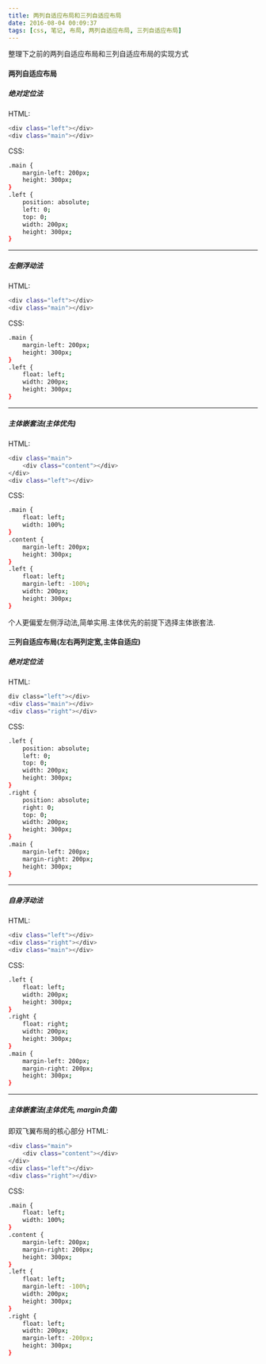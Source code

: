 ```yaml
---
title: 两列自适应布局和三列自适应布局  
date: 2016-08-04 00:09:37
tags: [css, 笔记, 布局, 两列自适应布局, 三列自适应布局]
---
```

整理下之前的两列自适应布局和三列自适应布局的实现方式
#### 两列自适应布局
##### 绝对定位法
HTML:
``` bash
<div class="left"></div>
<div class="main"></div>
```
CSS:
``` bash
.main {
    margin-left: 200px;
    height: 300px;
}
.left {
    position: absolute;
    left: 0;
    top: 0;
    width: 200px;
    height: 300px;
}
```
*****
##### 左侧浮动法
HTML:
``` bash
<div class="left"></div>
<div class="main"></div>
```
CSS:
``` bash
.main {
    margin-left: 200px;
    height: 300px;
}
.left {
    float: left;
    width: 200px;
    height: 300px;
}
```
*****
##### 主体嵌套法(*主体优先*)
HTML:
``` bash
<div class="main">
    <div class="content"></div>
</div>
<div class="left"></div>
```
CSS:
``` bash
.main {
    float: left;
    width: 100%;
}
.content {
    margin-left: 200px;
    height: 300px;
}
.left {
    float: left;
    margin-left: -100%;
    width: 200px;
    height: 300px;
}
```
个人更偏爱左侧浮动法,简单实用.主体优先的前提下选择主体嵌套法.

#### 三列自适应布局(左右两列定宽,主体自适应)
##### 绝对定位法
HTML:
``` bash
div class="left"></div>
<div class="main"></div>
<div class="right"></div>
```
CSS:
``` bash
.left {
    position: absolute;
    left: 0;
    top: 0;
    width: 200px;
    height: 300px;
}
.right {
    position: absolute;
    right: 0;
    top: 0;
    width: 200px;
    height: 300px;
}
.main {
    margin-left: 200px;
    margin-right: 200px;
    height: 300px;
}
```
****
##### 自身浮动法
HTML:
``` bash
<div class="left"></div>
<div class="right"></div>
<div class="main"></div>
```
CSS:
``` bash
.left {
    float: left;
    width: 200px;
    height: 300px;
}
.right {
    float: right;
    width: 200px;
    height: 300px;
}
.main {
    margin-left: 200px;
    margin-right: 200px;
    height: 300px;
}
```
****
##### 主体嵌套法(*主体优先, margin负值*)
即双飞翼布局的核心部分
HTML:
``` bash
<div class="main">
	<div class="content"></div>
</div>
<div class="left"></div>
<div class="right"></div>
```
CSS:
``` bash
.main {
    float: left;
    width: 100%;
}
.content {
    margin-left: 200px;
    margin-right: 200px;
    height: 300px;
}
.left {
    float: left;
    margin-left: -100%;
    width: 200px;
    height: 300px;
}
.right {
    float: left;
    width: 200px;
    margin-left: -200px;
    height: 300px;
}
```
